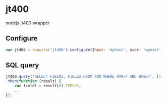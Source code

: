 jt400
=====

nodejs jt400 wrapper

## Configure

```javascript
var jt400 = require('jt400').configure({host: 'myhost', user: 'myuser', password: 'xxx'});
```

## SQL query

```javascript
jt400.query('SELECT FIELD1, FIELD2 FROM FOO WHERE BAR=? AND BAZ=?', [1, 'a'])
.then(function (result) {
	var field1 = result[0].FIELD1;
	...
});

```
